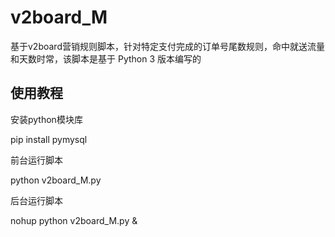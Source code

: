 # v2board_M
基于v2board营销规则脚本，针对特定支付完成的订单号尾数规则，命中就送流量和天数时常，该脚本是基于 Python 3 版本编写的

## 使用教程
安装python模块库

pip install pymysql

前台运行脚本

python v2board_M.py


后台运行脚本

nohup python v2board_M.py &
